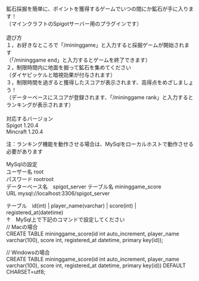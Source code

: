 鉱石採掘を簡単に、ポイントを獲得するゲームでいつの間にか鉱石が手に入ります！<br>
（マインクラフトのSpigotサーバー用のプラグインです）<br>
<br>
遊び方<br>
１，お好きなところで「/mininggame」と入力すると採掘ゲームが開始されます<br>
（「/mininggame end」と入力するとゲームを終了できます）<br>
２，制限時間内に地面を掘って鉱石を集めてください<br>
（ダイヤピッケルと暗視効果が付与されます）<br>
３，制限時間を過ぎると獲得したスコアが表示されます、高得点をめざしましょう！<br>
（データーベースにスコアが登録されます、「/mininggame rank」と入力するとランキングが表示されます）<br>
<br>
対応するバージョン<br>
Spigot 1.20.4<br>
Mincraft 1.20.4<br>

注：ランキング機能を動作させる場合は、MySqlをローカルホストで動作させる必要があります<br>

MySqlの設定<br>
ユーザー名 root<br>
パスワード rootroot<br>
データーベース名　spigot_server
テーブル名 mininggame_score<br>
URL mysql://localhost:3306/spigot_server

テーブル　id(int) | player_name(varchar) | score(int) | registered_at(datetime)<br>
↑　MySql上で下記のコマンドで設定してください<br>
// Macの場合<br>
CREATE TABLE mininggame_score(id int auto_increment, player_name varchar(100), score int, registered_at datetime, primary key(id));<br>

// Windowsの場合<br>
CREATE TABLE mininggame_score(id int auto_increment, player_name varchar(100), score int, registered_at datetime, primary key(id)) DEFAULT CHARSET=utf8;<br>
